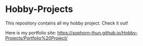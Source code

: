 # Hobby-Projects

This repository contains all my hobby project.
Check it out!

Here is my portfolio site: https://sophorn-thun.github.io/Hobby-Projects/Portfolio%20Project/

